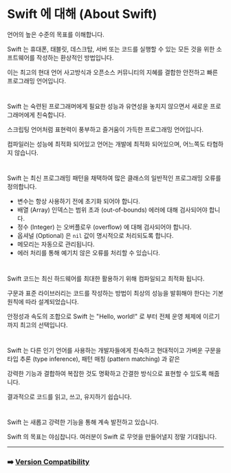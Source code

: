 # Swift 에 대해 (About Swift)

언어의 높은 수준의 목표를 이해합니다.

Swift 는 휴대폰, 태블릿, 데스크탑, 서버 또는 코드를 실행할 수 있는 모든 것을 위한 소프트웨어를 작성하는 환상적인 방법입니다.

이는 최고의 현대 언어 사고방식과 오픈소스 커뮤니티의 지혜를 결합한 안전하고 빠른 프로그래밍 언어입니다.

#

Swift 는 숙련된 프로그래머에게 필요한 성능과 유연성을 놓치지 않으면서 새로운 프로그래머에게 친숙합니다.

스크립팅 언어처럼 표현력이 풍부하고 즐거움이 가득한 프로그래밍 언어입니다.

컴파일러는 성능에 최적화 되어있고 언어는 개발에 최적화 되어있으며, 어느쪽도 타협하지 않습니다.

#

Swift 는 최신 프로그래밍 패턴을 채택하여 많은 클래스의 일반적인 프로그래밍 오류를 정의합니다.

- 변수는 항상 사용하기 전에 초기화 되어야 합니다.
- 배열 (Array) 인덱스는 범위 초과 (out-of-bounds) 에러에 대해 검사되어야 합니다.
- 정수 (Integer) 는 오버플로우 (overflow) 에 대해 검사되어야 합니다.
- 옵셔널 (Optional) 은 `nil` 값이 명시적으로 처리되도록 합니다.
- 메모리는 자동으로 관리됩니다.
- 에러 처리를 통해 예기치 않은 오류를 처리할 수 있습니다.

#

Swift 코드는 최신 하드웨어를 최대한 활용하기 위해 컴파일되고 최적화 됩니다.

구문과 표준 라이브러리는 코드를 작성하는 방법이 최상의 성능을 발휘해야 한다는 기본원칙에 따라 설계되었습니다.

안정성과 속도의 조합으로 Swift 는 "Hello, world!" 로 부터 전체 운영 체제에 이르기 까지 최고의 선택입니다.

#

Swift 는 다른 인기 언어를 사용하는 개발자들에게 친숙하고 현대적이고 가벼운 구문을 타입 추론 (type inference), 패턴 매칭 (pattern matching) 과 같은

강력한 기능과 결합하여 복잡한 것도 명확하고 간결한 방식으로 표현할 수 있도록 해줍니다.

결과적으로 코드를 읽고, 쓰고, 유지하기 쉽습니다.

#

Swift 는 새롭고 강력한 기능을 통해 계속 발전하고 있습니다.

Swift 의 목표는 야심찹니다. 여러분이 Swift 로 무엇을 만들어낼지 정말 기대됩니다.

***

### ➡️ [Version Compatibility](https://github.com/Developer-Nova/Swift-Documentation/blob/main/Swift%20Documentation/1.Welcome%20to%20Swift/2.Version%20Compatibility.md)
